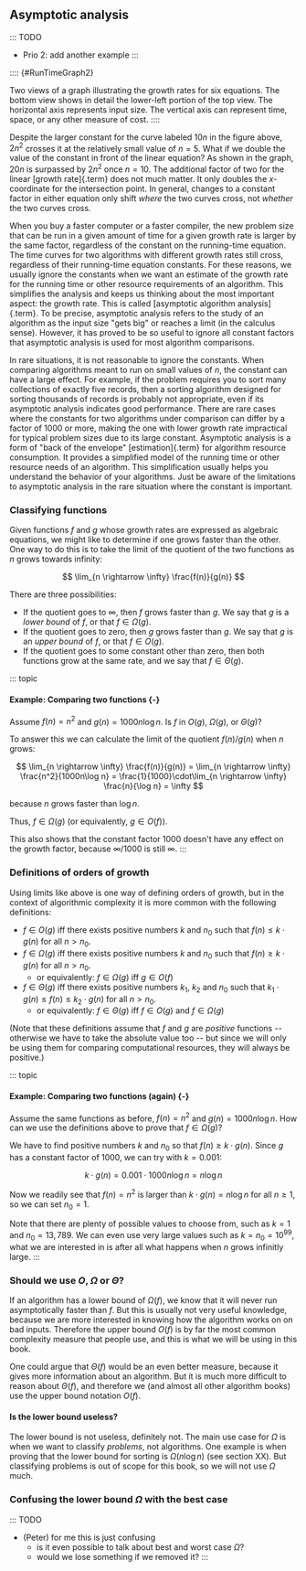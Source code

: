 
## Asymptotic analysis

::: TODO
- Prio 2: add another example
:::


:::: {#RunTimeGraph2}
<inlineav id="GrowthRatesCON" src="AlgAnal/GrowthRatesCON.js" script="DataStructures/Plot.js" name="DataStructures/Plot.js AlgAnal/GrowthRatesCON" links="AlgAnal/GrowthRatesCON.css" height="450px" static/>

<inlineav id="GrowthRatesZoomCON" src="AlgAnal/GrowthRatesZoomCON.js" script="DataStructures/Plot.js" name="DataStructures/Plot.js AlgAnal/GrowthRatesZoomCON" links="AlgAnal/GrowthRatesZoomCON.css" height="420px" static/>

Two views of a graph illustrating the growth rates for six equations.
The bottom view shows in detail the lower-left portion of the top view.
The horizontal axis represents input size. The vertical axis can
represent time, space, or any other measure of cost.
::::

Despite the larger constant for the curve labeled $10 n$ in the figure
above, $2 n^2$ crosses it at the relatively small value of $n = 5$. What
if we double the value of the constant in front of the linear equation?
As shown in the graph, $20 n$ is surpassed by $2 n^2$ once $n = 10$. The
additional factor of two for the linear [growth rate]{.term} does not much matter. It only doubles the $x$-coordinate
for the intersection point. In general, changes to a constant factor in
either equation only shift *where* the two curves cross, not *whether*
the two curves cross.

When you buy a faster computer or a faster compiler, the new problem
size that can be run in a given amount of time for a given growth rate
is larger by the same factor, regardless of the constant on the
running-time equation. The time curves for two algorithms with different
growth rates still cross, regardless of their running-time equation
constants. For these reasons, we usually ignore the constants when we
want an estimate of the growth rate for the running time or other
resource requirements of an algorithm. This simplifies the analysis and
keeps us thinking about the most important aspect: the growth rate. This
is called [asymptotic algorithm analysis]{.term}. To be precise, asymptotic analysis refers to the study of
an algorithm as the input size "gets big" or reaches a limit (in the
calculus sense). However, it has proved to be so useful to ignore all
constant factors that asymptotic analysis is used for most algorithm
comparisons.

In rare situations, it is not reasonable to ignore the constants. When
comparing algorithms meant to run on small values of $n$, the constant
can have a large effect. For example, if the problem requires you to
sort many collections of exactly five records, then a sorting algorithm
designed for sorting thousands of records is probably not appropriate,
even if its asymptotic analysis indicates good performance. There are
rare cases where the constants for two algorithms under comparison can
differ by a factor of 1000 or more, making the one with lower growth
rate impractical for typical problem sizes due to its large constant.
Asymptotic analysis is a form of "back of the envelope"
[estimation]{.term} for
algorithm resource consumption. It provides a simplified model of the
running time or other resource needs of an algorithm. This
simplification usually helps you understand the behavior of your
algorithms. Just be aware of the limitations to asymptotic analysis in
the rare situation where the constant is important.


### Classifying functions

Given functions $f$ and $g$ whose growth rates are expressed as
algebraic equations, we might like to determine if one grows faster than
the other.
One way to do this is to take the limit of the quotient of the two functions as $n$ grows towards infinity:

$$
\lim_{n \rightarrow \infty} \frac{f(n)}{g(n)}
$$

There are three possibilities:

- If the quotient goes to $\infty$, then $f$ grows faster than $g$.
  We say that $g$ is a *lower bound* of $f$, or that $f\in\Omega(g)$.
- If the quotient goes to zero, then $g$ grows faster than $g$.
  We say that $g$ is an *upper bound* of $f$, or that $f\in O(g)$.
- If the quotient goes to some constant other than zero, then both functions grow at the same rate,
  and we say that $f\in\Theta(g)$.

::: topic
#### Example: Comparing two functions {-}

Assume $f(n) = n^2$ and $g(n) = 1000n\log n$.
Is $f$ in $O(g)$, $\Omega(g)$, or $\Theta(g)$?

To answer this we can calculate the limit of the quotient $f(n)/g(n)$ when $n$ grows:

$$
\lim_{n \rightarrow \infty} \frac{f(n)}{g(n)} =
\lim_{n \rightarrow \infty} \frac{n^2}{1000n\log n} =
\frac{1}{1000}\cdot\lim_{n \rightarrow \infty} \frac{n}{\log n} = \infty
$$

because $n$ grows faster than $\log n$.

Thus, $f\in\Omega(g)$ (or equivalently, $g\in O(f)$).

This also shows that the constant factor $1000$ doesn't have any effect on the growth factor,
because $\infty/1000$ is still $\infty$.
:::

### Definitions of orders of growth

Using limits like above is one way of defining orders of growth, but in the context of algorithmic complexity it is more common with the following definitions:

- $f\in O(g)$ iff there exists positive numbers $k$ and $n_0$ such that $f(n) \leq k\cdot g(n)$ for all $n>n_0$.
- $f\in\Omega(g)$ iff there exists positive numbers $k$ and $n_0$ such that $f(n)\geq k\cdot g(n)$ for all $n>n_0$.
    - or equivalently: $f\in\Omega(g)$ iff $g\in O(f)$
- $f\in\Theta(g)$ iff there exists positive numbers $k_1$, $k_2$ and $n_0$ such that $k_1\cdot g(n) \leq f(n) \leq k_2\cdot g(n)$ for all $n>n_0$.
    - or equivalently: $f\in\Theta(g)$ iff $f\in O(g)$ and $f\in\Omega(g)$

(Note that these definitions assume that $f$ and $g$ are *positive* functions -- otherwise we have to take the absolute value too -- but since we will only be using them for comparing computational resources, they will always be positive.)

::: topic
#### Example: Comparing two functions (again) {-}

Assume the same functions as before, $f(n) = n^2$ and $g(n) = 1000n\log n$.
How can we use the definitions above to prove that $f\in\Omega(g)$?

We have to find positive numbers $k$ and $n_0$ so that $f(n)\geq k\cdot g(n)$.
Since $g$ has a constant factor of 1000, we can try with $k=0.001$:

$$
k\cdot g(n) = 0.001 \cdot 1000n\log n = n\log n
$$

Now we readily see that $f(n) = n^2$ is larger than $k\cdot g(n) = n\log n$ for all $n\geq 1$, so we can set $n_0 = 1$.

Note that there are plenty of possible values to choose from, such as $k=1$ and $n_0=13,789$.
We can even use very large values such as $k=n_0=10^99$, what we are interested in is after all what happens when $n$ grows infinitly large.
:::

### Should we use $O$, $\Omega$ or $\Theta$?

If an algorithm has a lower bound of $\Omega(f)$, we know that it will never run asymptotically faster than $f$.
But this is usually not very useful knowledge, because we are more interested in knowing how the algorithm works on on bad inputs.
Therefore the upper bound $O(f)$ is by far the most common complexity measure that people use, and this is what we will be using in this book.

One could argue that $\Theta(f)$ would be an even better measure, because it gives more information about an algorithm.
But it is much more difficult to reason about $\Theta(f)$, and therefore we (and almost all other algorithm books) use the upper bound notation $O(f)$.

#### Is the lower bound useless?

The lower bound is not useless, definitely not.
The main use case for $\Omega$ is when we want to classify *problems*, not algorithms.
One example is when proving that the lower bound for sorting is $\Omega(n\log n)$ (see section XX).
But classifying problems is out of scope for this book, so we will not use $\Omega$ much.

### Confusing the lower bound $\Omega$ with the best case

::: TODO
- (Peter) for me this is just confusing
    - is it even possible to talk about best and worst case $\Omega$?
    - would we lose something if we removed it?
:::

<inlineav id="LowerBoundCON" src="AlgAnal/LowerBoundCON.js" name="Lower Bounds visualization" links="AlgAnal/LowerBoundCON.css"/>

